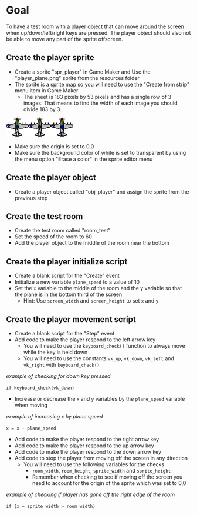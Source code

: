 # Goal

To have a test room with a player object that can move around the screen when up/down/left/right keys are pressed.
The player object should also not be able to move any part of the sprite offscreen.

## Create the player sprite

* Create a sprite "spr_player" in Game Maker and Use the "player_plane.png" sprite from the resources folder
* The sprite is a sprite map so you will need to use the "Create from strip" menu item in Game Maker
  * The sheet is 183 pixels by 53 pixels and has a single row of 3 images. That means to find the width of each image you should divide 183 by 3.

![GitHub Logo](/resources/player_plane.png)

* Make sure the origin is set to 0,0
* Make sure the background color of white is set to transparent by using the menu option "Erase a color" in the sprite editor menu

## Create the player object

* Create a player object called "obj_player" and assign the sprite from the previous step

## Create the test room

* Create the test room called "room_test"
* Set the speed of the room to 60
* Add the player object to the middle of the room near the bottom

## Create the player initialize script

* Create a blank script for the "Create" event
* Initialize a new variable `plane_speed` to a value of 10
* Set the `x` variable to the middle of the room and the y variable so that the plane is in the bottom third of the screen
  * Hint: Use `screen_width` and `screen_height` to set `x` and `y`

## Create the player movement script

* Create a blank script for the "Step" event
* Add code to make the player respond to the left arrow key
  * You will need to use the `keyboard_check()` function to always move while the key is held down
  * You will need to use the constants `vk_up`, `vk_down`, `vk_left` and `vk_right` with `keyboard_check()`

*example of checking for down key pressed*

`if keyboard_check(vk_down)`

  * Increase or decrease the `x` and `y` variables by the `plane_speed` variable when moving

*example of increasing x by plane speed*

`x = x + plane_speed`  

* Add code to make the player respond to the right arrow key
* Add code to make the player respond to the up arrow key
* Add code to make the player respond to the down arrow key
* Add code to stop the player from moving off the screen in any direction
  * You will need to use the following variables for the checks
    * `room_width`, `room_height`, `sprite_width` and `sprite_height`
    * Remember when checking to see if moving off the screen you need to account for the origin of the sprite which was set to 0,0

*example of checking if player has gone off the right edge of the room*

`if (x + sprite_width > room_width)`



